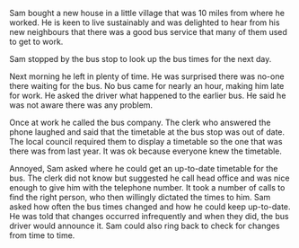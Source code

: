 <!-- SPDX-License-Identifier: CC-BY-4.0 -->
<!-- Copyright Contributors to the ODPi Egeria project 2020. -->

Sam bought a new house in a little village that was 10 miles from where he worked.  He is keen to live sustainably and was delighted to hear from his new neighbours that there was a good bus service that many of them used to get to work.

Sam stopped by the bus stop to look up the bus times for the next day.

Next morning he left in plenty of time.  He was surprised there was no-one there waiting for the bus.  No bus came for nearly an hour, making him late for work.  He asked the driver what happened to the earlier bus.  He said he was not aware there was any problem.

Once at work he called the bus company.  The clerk who answered the phone laughed and said that the timetable at the bus stop was out of date.  The local council required them to display a timetable so the one that was there was from last year.  It was ok because everyone knew the timetable.

Annoyed, Sam asked where he could get an up-to-date timetable for the bus.  The clerk did not know but suggested he call head office and was nice enough to give him with the telephone number.  It took a number of calls to find the right person, who then willingly dictated the times to him.  Sam asked how often the bus times changed and how he could keep up-to-date.  He was told that changes occurred infrequently and when they did, the bus driver would announce it.   Sam could also ring back to check for changes from time to time.

